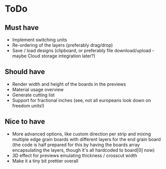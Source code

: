 ToDo
====

Must have
----
- Implement switching units
- Re-ordering of the layers (preferably drag/drop)
- Save / load designs (clipboard, or preferably file download/upload - maybe Cloud storage integration later?)

Should have
----
- Render width and height of the boards in the previews
- Material usage overview
- Generate cutting list
- Support for fractional inches (see, not all europeans look down on freedom units!)

Nice to have
----
- More advanced options, like custom direction per strip and mixing multiple edge grain boards with different layers for the end grain board (the code is half prepared for this by having the boards array encapsulating the layers, though it's all hardcoded to board[0] now)
- 3D effect for previews emulating thickness / crosscut width
- Make it a tiny bit prettier overall

